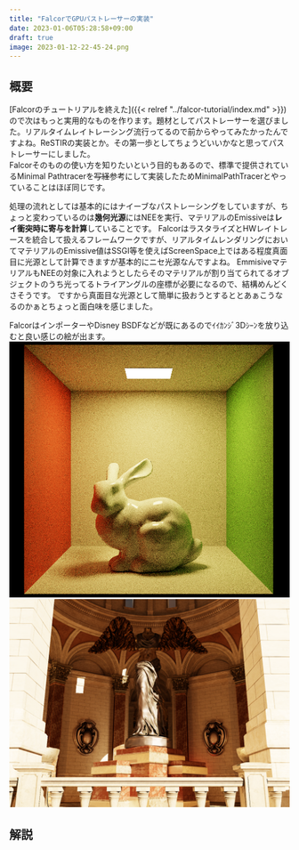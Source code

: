 ```yaml
---
title: "FalcorでGPUパストレーサーの実装"
date: 2023-01-06T05:28:58+09:00
draft: true
image: 2023-01-12-22-45-24.png
---
```


## 概要
[Falcorのチュートリアルを終えた]({{< relref "../falcor-tutorial/index.md" >}})ので次はもっと実用的なものを作ります。題材としてパストレーサーを選びました。リアルタイムレイトレーシング流行ってるので前からやってみたかったんですよね。ReSTIRの実装とか。その第一歩としてちょうどいいかなと思ってパストレーサーにしました。  
Falcorそのものの使い方を知りたいという目的もあるので、標準で提供されているMinimal Pathtracerを~~写経~~参考にして実装したためMinimalPathTracerとやっていることはほぼ同じです。

処理の流れとしては基本的にはナイーブなパストレーシングをしていますが、ちょっと変わっているのは**幾何光源**にはNEEを実行、マテリアルのEmissiveは**レイ衝突時に寄与を計算**していることです。
FalcorはラスタライズとHWレイトレースを統合して扱えるフレームワークですが、リアルタイムレンダリングにおいてマテリアルのEmissive値はSSGI等を使えばScreenSpace上ではある程度真面目に光源として計算できますが基本的にニセ光源なんですよね。
EmmisiveマテリアルもNEEの対象に入れようとしたらそのマテリアルが割り当てられてるオブジェクトのうち光ってるトライアングルの座標が必要になるので、結構めんどくさそうです。
ですから真面目な光源として簡単に扱おうとするととあぁこうなるのかぁとちょっと面白味を感じました。

FalcorはインポーターやDisney BSDFなどが既にあるのでｲｲｶﾝｼﾞ3Dｼｰﾝを放り込むと良い感じの絵が出ます。
![](2023-01-13-00-09-06.png)
![](2023-01-13-00-07-54.png)
## 解説

